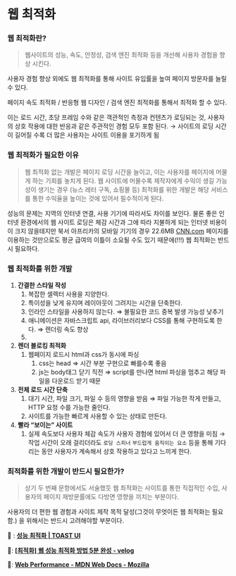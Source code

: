 # 웹 최적화

### 웹 최적화란?

> 웹사이트의 성능, 속도, 안정성, 검색 엔진 최적화 등을 개선해 사용자 경험을 향상 시킨다.

사용자 경험 향상 외에도 웹 최적화를 통해 사이트 유입률을 높여 페이지 방문자를 늘릴 수 있다.

페이지 속도 최적화 / 반응형 웹 디자인 / 검색 엔진 최적화를 통해서 최적화 할 수 있다.

이는 로드 시간, 초당 프레임 수와 같은 객관적인 측정과 컨텐츠가 로딩되는 것, 사용자의 상호 작용에 대한 반응과 같은 주관적인 경험 모두 포함 된다.
→ 사이트의 로딩 시간이 길어질 수록 더 많은 사용자는 사이트 이용을 포기하게 됨
> 

### 웹 최적화가 필요한 이유

> 웹 최적화 없는 개발은 페이지 로딩 시간을 늘이고, 이는 사용자를 페이지에 머물게 하는 기회를 놓치게 된다. 웹 사이트에 머물수록 제작자에게 수익이 생길 가능성이 생기는 경우 (뉴스 레터 구독, 쇼핑몰 등) 최적화를 위한 개발은 해당 서비스를 통한 수익율을 높이는 것에 있어서 필수적이게 된다.

성능의 문제는 지역의 인터넷 연결, 사용 기기에 따라서도 차이를 보인다. 물론 좋은 인터넷 환경에서의 웹 사이트 로딩은 체감 시간과 그에 따라 지불하게 되는 인터넷 비용이이 크지 않을테지만 북서 아프리카의 모바일 기기의 경우 22.6MB [CNN.com](http://CNN.com) 페이지를 이용하는 것만으로도 평균 급여의 이틀이 소요될 수도 있기 때문에(!!!) 웹 최적화는 반드시 필요하다.
> 

### 웹 최적화를 위한 개발

1. **간결한 스타일 작성**
    1. 복잡한 셀렉터 사용을 지양한다.
    2. 특이성을 낮게 유지며 레이아웃이 그려지는 시간을 단축한다.
    3. 인라인 스타일을 사용하지 않는다. ⇒ 불필요한 코드 중복 발생 가능성 낮추기
    4. 애니메이션은 자바스크립트 api, 라이브러리보다 CSS를 통해 구현하도록 한다. ⇒ 렌더링 속도 향상
    5. 
2. **렌더 블로킹 최적화**
    1. 웹페이지 로드시 html과 css가 동시에 파싱
        1. css는 head ⇒ 시간 부분 구현으로 빠를수록 좋음
        2. js는 body태그 닫기 직전 ⇒ script를 만나면 html 파싱을 멈추고 해당 파일을 다운로드 받기 때문
3. **전체 로드 시간 단축**
    1. 대기 시간, 파일 크기, 파일 수 등의 영향을 받음 ⇒ 파일 가능한 작게 만들고, HTTP 요청 수를 가능한 줄인다.
    2. 사이트를 가능한 빠르게 사용할 수 있는 상태로 만든다. 
4. **빨라 “보이는” 사이트**
    1. 실제 속도보다 사용자 체감 속도가 사용자 경험에 있어서 더 큰 영향을 미침 → 작업 시간이 오래 걸리더라도 `로딩 스피너` `부드럽게 움직이는 요소` 등을 통해 기다리는 동안 사용자가 계속해서 상호 작용하고 있다고 느끼게 한다.

### 최적화를 위한 개발이  반드시 필요한가?

> 상기 두 번째 문항에서도 서술했듯 웹 최적화는 사이트를 통한 직접적인 수입, 사용자의 페이지 재방문률에도 다방면 영향을 끼치는 부분이다.

 사용자의 더 편한 웹 경험과 사이트 제작 목적 달성(그것이 무엇이든 웹 최적화는 필요함.) 을 위해서는 반드시 고려해야할 부분이다.
> 

🔗 : **[성능 최적화 | TOAST UI](https://ui.toast.com/fe-guide/ko_PERFORMANCE/)**

🔗: **[[최적화] 웹 성능 최적화 방법 5분 완성 - velog](https://velog.io/@hsecode/%EC%B5%9C%EC%A0%81%ED%99%94-%EC%9B%B9-%EC%84%B1%EB%8A%A5-%EC%B5%9C%EC%A0%81%ED%99%94-%EB%B0%A9%EB%B2%95-5%EB%B6%84-%EC%99%84%EC%84%B1)**

🔗: **[Web Performance - MDN Web Docs - Mozilla](https://developer.mozilla.org/ko/docs/Web/Performance)**
